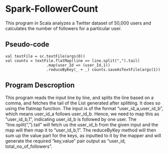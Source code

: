 # Spark-FollowerCount
This program in Scala analyzes a Twitter dataset of  50,000 users and calculates the number of followers for a particular user.

## Pseudo-code

    val textFile = sc.textFile(args(0))
    val counts = textFile.flatMap(line => line.split(",").tail)
                      .map(user_Id => (user_Id,1))
                      .reduceByKey(_ + _) counts.saveAsTextFile(args(1))

## Program Descroption

This program reads the input line by line, and splits the line based on a comma, and fetches the tail of the List generated after splitting. It does so using the flatmap function. The input is of the format “user_id_a,user_id_b”, which means user_id_a follows user_id_b. Hence, we need to map this as “user_id_b,1”, indicating user_id_b is followed by one user. The “line.split(“,”).tail” will fetch us the user_id_b from the given input and the map will then map it to “user_id_b,1”. The reduceByKey method will then sum up the value part for the keys, as inputted to it by the mapper and will generate the required “key,value” pair output as “user_id, total_no_of_followers”.
